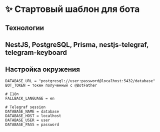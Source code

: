 # :sparkles: Стартовый шаблон для бота

## Технологии

## NestJS, PostgreSQL, Prisma, nestjs-telegraf, telegram-keyboard

## Настройка окружения

```
DATABASE_URL = "postgresql://user:password@localhost:5432/database"
BOT_TOKEN = токен полученный с @BotFather

# I18n
FALLBACK_LANGUAGE = en

# Telegraf session
DATABASE_NAME = database
DATABASE_HOST = localhost
DATABASE_USER = user
DATABASE_PASS = password
```
